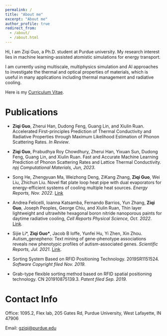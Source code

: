 ```yaml
---
permalink: /
title: "About me"
excerpt: "About me"
author_profile: true
redirect_from: 
  - /about/
  - /about.html
---
```


Hi, I am Ziqi Guo, a Ph.D. student at Purdue university. My research interest lies in machine learning-assisted atomistic simulations for energy transport. 

I am currently using multiscale, multiphysics simulation and AI approaches to investigate the thermal and optical properties of materials, which is useful in many applications including thermal management and radiative cooling.

Here is my [Curriculum Vitae](https://ZiqiGuo98.github.io/files/ZiqiGuo_CV.pdf). 

Publications
======
* **Ziqi Guo**, Zherui Han, Dudong Feng, Guang Lin, and Xiulin Ruan. Accelerated First-principles Prediction of Thermal Conductivity and Radiative Properties through Maximum Likelihood Estimation of Phonon Scattering Rates. *In Review*. []()

* **Ziqi Guo**, Prabudhya Roy Chowdhury, Zherui Han, Yixuan Sun, Dudong Feng, Guang Lin, and Xiulin Ruan. Fast and Accurate Machine Learning Prediction of Phonon Scattering Rates and Lattice Thermal Conductivity. *npj Computational Materials, Jun, 2023*. []()


* Song He, Zhengyuan Ma, Weizhong Deng, ZiKang Zhang, **Ziqi Guo**, Wei Liu, Zhichun Liu. Novel flat plate loop heat pipe with dual evaporators for energy-efficient systems of cooling multiple heat sources. *Energy Reports, Nov. 2022*. [Link](https://www.sciencedirect.com/science/article/pii/S2352484722010940)

* Andrea Felicelli, Ioanna Katsamba, Fernando Barrios, Yun Zhang, **Ziqi Guo**, Joseph Peoples, George Chiu, and Xiulin Ruan, Thin layer lightweight and ultrawhite hexagonal boron nitride nanoporous paints for daytime radiative cooling, *Cell Reports Physical Science, Oct. 2022*. [Link](https://www.sciencedirect.com/science/article/pii/S2666386422003526).

* Sijie Li\*, **Ziqi Guo\***, Jacob B Ioffe, Yunfei Hu, Yi Zhen, Xin Zhou. Autism\_genepheno: Text mining of gene-phenotype associations reveals new phenotypic profiles of autism-associated genes. *Scientific Reports, Jul. 2021*. [Link](https://www.nature.com/articles/s41598-021-94742-z). 

* Sorting System Based on RFID Positioning Technology. 2019SR1151524. *Software Copyright filed Nov. 2019.* 

* Grab-type flexible sorting method based on RFID spatial positioning technology. CN 201910875139.3. *Patent filed Sep. 2019.* 



Contact Info
======

Office: 1095.2, Flex lab, 205 Gates Rd, Purdue University, West Lafayette, IN 47906

Email: gziqi@purdue.edu
